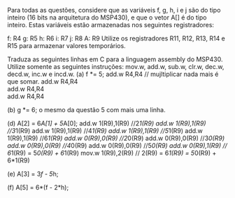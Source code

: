 Para todas as questões, considere que as variáveis f, g, h, i e j são do tipo inteiro (16 bits na arquitetura do MSP430), e que o vetor A[]
é do tipo inteiro. Estas variáveis estão armazenadas nos seguintes registradores:

f: R4
g: R5
h: R6
i: R7
j: R8
A: R9
Utilize os registradores R11, R12, R13, R14 e R15 para armazenar valores temporários.

Traduza as seguintes linhas em C para a linguagem assembly do MSP430. Utilize somente as seguintes instruções: mov.w, add.w, 
sub.w, clr.w, dec.w, decd.w, inc.w e incd.w.
(a) f *= 5;
add.w   R4,R4  // mujltiplicar nada mais é que somar.
add.w   R4,R4   
add.w   R4,R4   
add.w   R4,R4   


(b) g *= 6;
o mesmo da questão 5 com mais uma linha.

(d) A[2] = 6*A[1] + 5*A[0];
add.w 1(R9),1(R9)   //2*1(R9)
add.w 1(R9),1(R9)   //3*1(R9) 
add.w 1(R9),1(R9)   //4*1(R9) 
add.w 1(R9),1(R9)   //5*1(R9) 
add.w 1(R9),1(R9)   //6*1(R9) 
add.w 0(R9),0(R9)   //2*0(R9) 
add.w 0(R9),0(R9)   //3*0(R9) 
add.w 0(R9),0(R9)   //4*0(R9) 
add.w 0(R9),0(R9)   //5*0(R9)
add.w 0(R9),1(R9)   // 6*1(R9) = 5*0(R9) + 6*1(R9)
mov.w 1(R9),2(R9)   // 2(R9) = 6*1(R9) = 5*0(R9) + 6*1(R9)


(e) A[3] = 3*f - 5*h;


(f) A[5] = 6*(f - 2*h);
